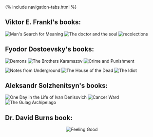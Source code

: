 <link rel="stylesheet" type="text/css" href="styles.css">

{% include navigation-tabs.html %} <!-- Include the shared navigation tabs -->

<body>
  <section class="default-text-format">
    <h2>Viktor E. Frankl's books:</h2>
    <p class="horizontal-images">
      <img src="Assets/ViktorFrankl1.jpg" alt="Man's Search for Meaning" />
      <img src="Assets/VIktorFrankl2.jpg" alt="The doctor and the soul" />
      <img src="Assets/ViktorFrankl3.webp" alt="recolections" />
    </p>
  </section>

  <section class="default-text-format">
    <h2>Fyodor Dostoevsky's books:</h2>
    <p class="horizontal-images">
      <img src="Assets/Demons.jpg" alt="Demons" />
      <img src="Assets/BrothersKaramazov.jpeg" alt="The Brothers Karamazov" />
      <img src="Assets/CrimeandPunishment.jpg" alt="Crime and Punishment" />
    </p>
    <p class="horizontal-images">
      <img src="Assets/NotesFromUnderground.jpg" alt="Notes from Underground" />
      <img src="Assets/TheHouseoftheDead.jpeg" alt="The House of the Dead" />
      <img src="Assets/TheIdiot.jpg" alt="The Idiot" />
    </p>
  </section>

  <section class="default-text-format">
    <h2>Aleksandr Solzhenitsyn's books:</h2>
    <p class="horizontal-images">
      <img src="Assets/OneDayintheLifeofIvanDenisovich.jpeg" alt="One Day in the Life of Ivan Denisovich" />
      <img src="Assets/CancerWard.jpeg" alt="Cancer Ward" />
      <img src="Assets/GulagArchipelago.webp" alt="The Gulag Archipelago" />
    </p>
  </section>

  <section class="default-text-format">
    <h2>Dr. David Burns book:</h2>
    <div class="horizontal-images" style="text-align: center;">
      <img src="Assets/FeelingGood.jpg" alt="Feeling Good" />
    </div>
  </section>
</body>
